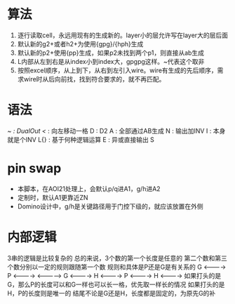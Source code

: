 # 算法
1. 逐行读取cell，永远用现有的生成新的。layer小的层允许写在layer大的层后面
2. 默认新的g2+或者h2+为使用{gpg}/{hph}生成
3. 默认新的p2+使用{pp}生成，如果p2未找到两个p1，则直接从ab生成
4. L内部从左到右是从index小到index大，gpgpg这样。~代表这个取非
5. 按照excel顺序，从上到下，从右到左引入wire。wire有生成的先后顺序，需求wire时从后向前找，找到符合要求的，就不再匹配。

# 语法
*~ : DualOut
<* : 向左移动一格
D : D2
A : 全部通过AB生成
N : 输出加INV
I : 本身就是个INV
L{} : 基于何种逻辑运算
E : 异或直接输出 S

# pin swap
- 本脚本，在AOI21处理上，会默认p/q进A1，g/h进A2
- 定制时，默认A1更靠近ZN
- Domino设计中，g/h是关键路径用于门控下级的，就应该放置在外侧

# 内部逻辑

3串的逻辑是比较复杂的
总的来说，3个数的第一个长度是任意的
第二个数和第三个数分别以一定的规则跟随第一个数
规则和具体是P还是G是有关系的
G
<---->
P
<---->
<----->
G
      <---->
H
<---->
P
 <---->
H
      <---->
如果打头的是G，那么P的长度可以和G一样也可以长一格，优先取一样长的情况
如果打头的是H，P的长度则是唯一的
结尾不论是G还是H，长度都是固定的，为原先G的补